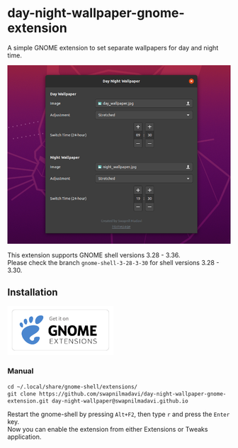 # day-night-wallpaper-gnome-extension
A simple GNOME extension to set separate wallpapers for day and night time.

<p align="center">
  <img src="screenshot-prefs-v2.png" alt="Day Night Wallpaper preferences" width="600"/>
</p>

This extension supports GNOME shell versions 3.28 - 3.36.  
Please check the branch `gnome-shell-3-28-3-30` for shell versions 3.28 - 3.30.

## Installation

<a href="https://extensions.gnome.org/extension/3512/day-night-wallpaper/">
<img alt="Get it on GNOME Extensions" src="https://github.com/andyholmes/gnome-shell-extensions-badge/raw/master/get-it-on-ego.png" width="240"/></a>

### Manual

```
cd ~/.local/share/gnome-shell/extensions/
git clone https://github.com/swapnilmadavi/day-night-wallpaper-gnome-extension.git day-night-wallpaper@swapnilmadavi.github.io
```
Restart the gnome-shell by pressing `Alt+F2`, then type `r` and press the `Enter` key.  
Now you can enable the extension from either Extensions or Tweaks application.